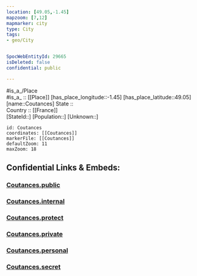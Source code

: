 ```yaml
---
location: [49.05,-1.45] 
mapzoom: [7,12] 
mapmarker: city 
type: City
tags:
- geo/City


SpocWebEntityId: 29665
isDeleted: false
confidential: public

---
```

#is_a_/Place  
#is_a_ :: [[Place]] 
[has_place_longitude::-1.45] 
[has_place_latitude::49.05] 
[name::Coutances] 
State ::  
Country :: [[France]]  
[StateId::] 
[Population::] 
[Unknown::] 


```leaflet
id: Coutances
coordinates: [[Coutances]] 
markerFile: [[Coutances]] 
defaultZoom: 11 
maxZoom: 18
```


## Confidential Links & Embeds: 

### [Coutances.public](/_public/\Earth\Continent\Europe\Europe~West\France\regions~France\Normandie\departments~Normandie\Manche\communes~Manche\Coutances\cities~CoutancesCoutances.public.md) 

### [Coutances.internal](/_internal/\Earth\Continent\Europe\Europe~West\France\regions~France\Normandie\departments~Normandie\Manche\communes~Manche\Coutances\cities~CoutancesCoutances.internal.md) 

### [Coutances.protect](/_protect/\Earth\Continent\Europe\Europe~West\France\regions~France\Normandie\departments~Normandie\Manche\communes~Manche\Coutances\cities~CoutancesCoutances.protect.md) 

### [Coutances.private](/_private/\Earth\Continent\Europe\Europe~West\France\regions~France\Normandie\departments~Normandie\Manche\communes~Manche\Coutances\cities~CoutancesCoutances.private.md) 

### [Coutances.personal](/_personal/\Earth\Continent\Europe\Europe~West\France\regions~France\Normandie\departments~Normandie\Manche\communes~Manche\Coutances\cities~CoutancesCoutances.personal.md) 

### [Coutances.secret](/_secret/\Earth\Continent\Europe\Europe~West\France\regions~France\Normandie\departments~Normandie\Manche\communes~Manche\Coutances\cities~CoutancesCoutances.secret.md)

